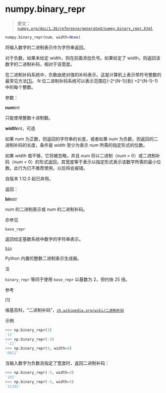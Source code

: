 # numpy.binary_repr

> 原文：[`numpy.org/doc/1.26/reference/generated/numpy.binary_repr.html`](https://numpy.org/doc/1.26/reference/generated/numpy.binary_repr.html)

```py
numpy.binary_repr(num, width=None)
```

将输入数字的二进制表示作为字符串返回。

对于负数，如果未给定 width，则在前面添加负号。如果给定了 width，则返回该数字的二进制补码，相对于该宽度。

在二进制补码系统中，负数由绝对值的补码表示。这是计算机上表示带符号整数的最常见方法[[1]](#r962252997619-1)。 N 位二进制补码系统可以表示范围在\(-2^{N-1}\)到\( +2^{N-1}-1\)中的每个整数。 

参数：

**num**int

只能使用整数十进制数。

**width**int，可选

如果 *num* 为正数，则返回的字符串的长度，或者如果 *num* 为负数，则返回的二进制补码的长度，条件是 *width* 至少为表示 *num* 所需的指定形式的位数。

如果 *width* 值不够，它将被忽略，并且 *num* 将以二进制（*num* > 0）或二进制补码（*num* < 0）的形式返回，其宽度等于表示以指定形式表示该数字所需的最小位数。此行为已不推荐使用，以后将会报错。

自版本 1.12.0 起已弃用。

返回：

**bin**str

*num* 的二进制表示或 *num* 的二进制补码。

亦参见

`base_repr`

返回给定基数系统中数字的字符串表示。

[`bin`](https://docs.python.org/3/library/functions.html#bin "（在 Python v3.11 中）")

Python 内置的整数二进制表示生成器。

注

`binary_repr` 等同于使用 `base_repr` 以基数为 2，但约快 25 倍。

参考

[1]

维基百科，“二进制补码”，[`zh.wikipedia.org/wiki/二进制补码`](https://zh.wikipedia.org/wiki/二进制补码)

示例

```py
>>> np.binary_repr(3)
'11'
>>> np.binary_repr(-3)
'-11'
>>> np.binary_repr(3, width=4)
'0011' 
```

当输入数字为负数且指定了宽度时，返回二进制补码：

```py
>>> np.binary_repr(-3, width=3)
'101'
>>> np.binary_repr(-3, width=5)
'11101' 
```

